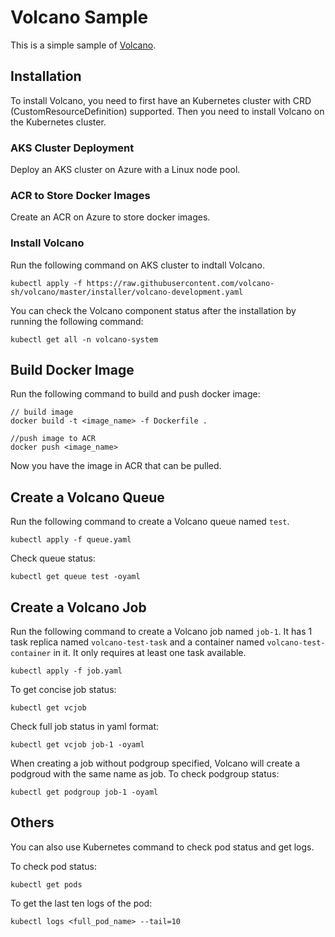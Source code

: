 # Volcano Sample
This is a simple sample of [Volcano](https://volcano.sh/en/docs/). 

## Installation
To install Volcano, you need to first have an Kubernetes cluster with CRD (CustomResourceDefinition) supported. Then you need to install Volcano on the Kubernetes cluster.

### AKS Cluster Deployment
Deploy an AKS cluster on Azure with a Linux node pool.

### ACR to Store Docker Images
Create an ACR on Azure to store docker images.

### Install Volcano
Run the following command on AKS cluster to indtall Volcano.

```
kubectl apply -f https://raw.githubusercontent.com/volcano-sh/volcano/master/installer/volcano-development.yaml
```

You can check the Volcano component status after the installation by running the following command:

```
kubectl get all -n volcano-system
```

## Build Docker Image
Run the following command to build and push docker image:

```
// build image
docker build -t <image_name> -f Dockerfile .
```
```
//push image to ACR
docker push <image_name>
```
Now you have the image in ACR that can be pulled.

## Create a Volcano Queue
Run the following command to create a Volcano queue named `test`.
```
kubectl apply -f queue.yaml
```

Check queue status:
```
kubectl get queue test -oyaml
```

## Create a Volcano Job
Run the following command to create a Volcano job named `job-1`. It has 1 task replica named `volcano-test-task` and a container named `volcano-test-container` in it. It only requires at least one task available.
```
kubectl apply -f job.yaml
```
To get concise job status:
```
kubectl get vcjob
```

Check full job status in yaml format:
```
kubectl get vcjob job-1 -oyaml
```

When creating a job without podgroup specified, Volcano will create a podgroud with the same name as job. To check podgroup status:
```
kubectl get podgroup job-1 -oyaml
```

## Others
You can also use Kubernetes command to check pod status and get logs.

To check pod status:
```
kubectl get pods
```

To get the last ten logs of the pod:
```
kubectl logs <full_pod_name> --tail=10
```